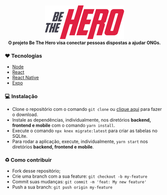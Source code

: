 <h4 align="center">
  <img src="/frontend/src/assets/logo.svg" width="250px" /><br />
  O projeto Be The Hero visa conectar pessoas dispostas a ajudar ONGs.
</h4>

### ❤ Tecnologias
- [Node](https://nodejs.org/)
- [React](https://reactjs.org/)
- [React Native](https://reactnative.dev/)
- [Expo](https://expo.io/)

### 💻 Instalação
- Clone o repositório com o comando `git clone` ou <a href="https://github.com/ranyery/semana-omnistack-11/archive/master.zip">clique aqui</a> para fazer o download.<br>
- Instale as dependências, individualmente, nos diretórios <b>backend, frontend e mobile</b> com o comando `yarn install`.<br>
- Execute o comando `npx knex migrate:latest` para criar as tabelas no SQLite.<br>
- Para rodar a aplicação, execute, individualmente, `yarn start` nos diretórios <b>backend, frontend e mobile</b>.

### ♻ Como contribuir
- Fork desse repositório;
- Crie uma branch com a sua feature: `git checkout -b my-feature`
- Commit suas mudanças: `git commit -m 'feat: My new feature'`
- Push a sua branch: `git push origin my-feature`
